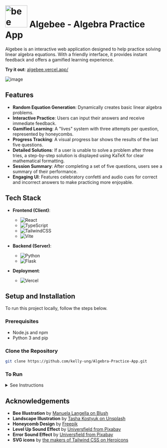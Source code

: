 # <img src="https://github.com/user-attachments/assets/154369f0-e400-420f-a315-07693d21c07b" alt="bee" width="70"/>  Algebee - Algebra Practice App

Algebee is an interactive web application designed to help practice solving linear algebra equations. With a friendly interface, it provides instant feedback and offers a gamified learning experience.

**Try it out**: [algebee.vercel.app/](https://algebee.vercel.app/)

![image](https://github.com/user-attachments/assets/9015f6ac-bdcf-43bb-b734-50aff2424ca7)

## Features

- **Random Equation Generation**: Dynamically creates basic linear algebra problems.
- **Interactive Practice**: Users can input their answers and receive immediate feedback.
- **Gamified Learning**: A "lives" system with three attempts per question, represented by honeycombs.
- **Progress Tracking**: A visual progress bar shows the results of the last five questions.
- **Detailed Solutions**: If a user is unable to solve a problem after three tries, a step-by-step solution is displayed using KaTeX for clear mathematical formatting.
- **Session Summary**: After completing a set of five questions, users see a summary of their performance.
- **Engaging UI**: Features celebratory confetti and audio cues for correct and incorrect answers to make practicing more enjoyable.

## Tech Stack

-   **Frontend (Client)**:
    -   ![React](https://img.shields.io/badge/react-%2320232a.svg?style=for-the-badge&logo=react&logoColor=%2361DAFB)
    -   ![TypeScript](https://img.shields.io/badge/typescript-%23007ACC.svg?style=for-the-badge&logo=typescript&logoColor=white)
    -   ![TailwindCSS](https://img.shields.io/badge/tailwindcss-%2338B2AC.svg?style=for-the-badge&logo=tailwind-css&logoColor=white)
    -   ![Vite](https://img.shields.io/badge/vite-%23646CFF.svg?style=for-the-badge&logo=vite&logoColor=white)

-   **Backend (Server)**:
    -   ![Python](https://img.shields.io/badge/python-3670A0?style=for-the-badge&logo=python&logoColor=ffdd54)
    -   ![Flask](https://img.shields.io/badge/flask-%23000.svg?style=for-the-badge&logo=flask&logoColor=white)

- **Deployment**:
    - ![Vercel](https://img.shields.io/badge/vercel-%23000000.svg?style=for-the-badge&logo=vercel&logoColor=white)
    
## Setup and Installation

To run this project locally, follow the steps below.

### Prerequisites

-   Node.js and npm
-   Python 3 and pip

### Clone the Repository

```bash
git clone https://github.com/kelly-ung/Algebra-Practice-App.git
```

### To Run
<details>
  <summary>See Instructions</summary>
  
  ### Backend (Server)

  1.  **Navigate to the server directory:**
      ```bash
      cd server
      ```
  
  2.  **Create and activate a virtual environment (recommended):**
  
      For Unix/macOS:
      ```bash
      python3 -m venv venv
      source venv/bin/activate
      ```
      
      For Windows:
      ```bash
      python -m venv venv
      .\venv\Scripts\activate
      ```
  
  4.  **Install the required Python packages:**
      ```bash
      pip install -r requirements.txt
      ```
  
  5.  **Run the Flask server:**
      ```bash
      flask run
      ```
      The backend will be running on `http://127.0.0.1:5000`.
  
  ### Frontend (Client)
  
  1.  **Open a new terminal and navigate to the client directory:**
      ```bash
      cd client
      ```
  
  2.  **Install the necessary npm packages:**
      ```bash
      npm install
      ```
  
  3.  **Create a `.env` file in the `client` directory and add the server URL:**
      ```
      VITE_SERVER_URL=http://127.0.0.1:5000
      ```
      This tells the frontend where to send API requests.
  
  4.  **Start the development server:**
      ```bash
      npm run dev
      ```
      The application will be available at `http://localhost:5173`.
</details> 

## Acknowledgements

- **Bee Illustration** by [Manuela Langella on Blush](https://blush.design/illustration/i/PvjBXNxFV5aXIlkbsF-g)
- **Landscape Illustration** by [Tasha Kostyuk on Unsplash](https://unsplash.com/illustrations/a-landscape-with-trees-and-clouds-in-the-background-UFFb7nGTTiA)
- **Honeycomb Design** by [Freepik](https://www.freepik.com/free-vector/honeycomb-hexagons-with-golden-honey_375129873.htm#fromView=keyword&page=1&position=2&uuid=692d334c-1c50-4bf3-83b8-ad583a468f01&query=Honeycomb+Clipart)
- **Level Up Sound Effect** by [Universfield from Pixabay](https://pixabay.com/sound-effects/level-up-02-199574/)
- **Error Sound Effect** by [Universfield from Pixabay](https://pixabay.com/sound-effects/error-03-125761/)
- **SVG icons** by [the makers of Tailwind CSS on Heroicons](https://heroicons.com/)
